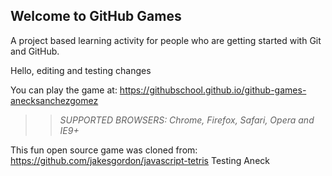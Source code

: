 ## Welcome to GitHub Games

A project based learning activity for people who are getting started with Git and GitHub.

Hello, editing and testing changes

You can play the game at: https://githubschool.github.io/github-games-anecksanchezgomez

>> _*SUPPORTED BROWSERS*: Chrome, Firefox, Safari, Opera and IE9+_

This fun open source game was cloned from: https://github.com/jakesgordon/javascript-tetris
Testing Aneck
